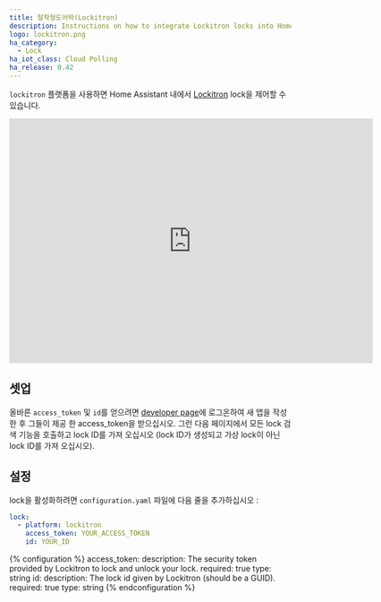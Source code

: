 ```yaml
---
title: 탈착형도어락(Lockitron)
description: Instructions on how to integrate Lockitron locks into Home Assistant.
logo: lockitron.png
ha_category:
  - Lock
ha_iot_class: Cloud Polling
ha_release: 0.42
---
```


`lockitron` 플랫폼을 사용하면 Home Assistant 내에서 [Lockitron](https://lockitron.com/) lock을 제어할 수 있습니다.

<iframe width="650" height="437" src="https://www.youtube.com/embed/AWo1YjBF1Z8" frameborder="0" allow="accelerometer; autoplay; encrypted-media; gyroscope; picture-in-picture" allowfullscreen></iframe>

## 셋업

올바른 `access_token` 및 `id`를 얻으려면 [developer page](https://api.lockitron.com/)에 로그온하여 새 앱을 작성한 후 그들이 제공 한 access_token을 받으십시오. 그런 다음 페이지에서 모든 lock 검색 기능을 호출하고 lock ID를 가져 오십시오 (lock ID가 생성되고 가상 lock이 아닌 lock ID를 가져 오십시오).

## 설정

lock을 활성화하려면 `configuration.yaml` 파일에 다음 줄을 추가하십시오 :

```yaml
lock:
  - platform: lockitron
    access_token: YOUR_ACCESS_TOKEN
    id: YOUR_ID
```

{% configuration %}
access_token:
  description: The security token provided by Lockitron to lock and unlock your lock.
  required: true
  type: string
id:
  description: The lock id given by Lockitron (should be a GUID).
  required: true
  type: string
{% endconfiguration %}
